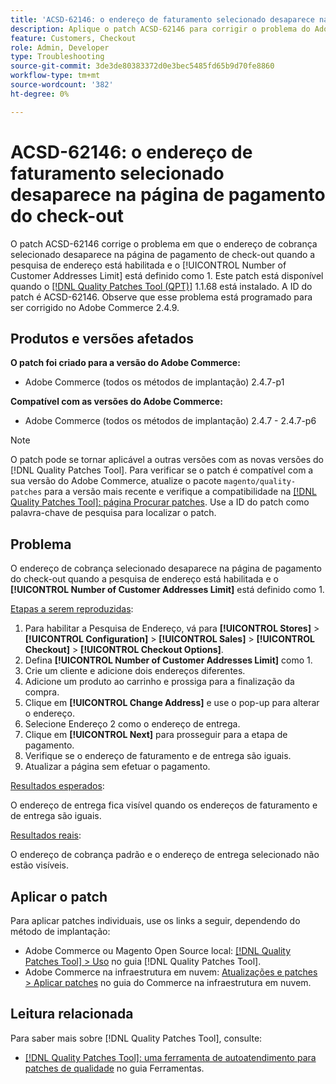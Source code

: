 ```yaml
---
title: 'ACSD-62146: o endereço de faturamento selecionado desaparece na página de pagamento do check-out'
description: Aplique o patch ACSD-62146 para corrigir o problema do Adobe Commerce em que o endereço de faturamento selecionado desaparece na página de pagamento de check-out quando a pesquisa de endereço estiver ativada e o Limite de número de endereços do cliente estiver definido como 1.
feature: Customers, Checkout
role: Admin, Developer
type: Troubleshooting
source-git-commit: 3de3de80383372d0e3bec5485fd65b9d70fe8860
workflow-type: tm+mt
source-wordcount: '382'
ht-degree: 0%

---
```



# ACSD-62146: o endereço de faturamento selecionado desaparece na página de pagamento do check-out

O patch ACSD-62146 corrige o problema em que o endereço de cobrança selecionado desaparece na página de pagamento de check-out quando a pesquisa de endereço está habilitada e o [!UICONTROL Number of Customer Addresses Limit] está definido como 1. Este patch está disponível quando o [[!DNL Quality Patches Tool (QPT)]](/help/tools/quality-patches-tool/quality-patches-tool-to-self-serve-quality-patches.md) 1.1.68 está instalado. A ID do patch é ACSD-62146. Observe que esse problema está programado para ser corrigido no Adobe Commerce 2.4.9.

## Produtos e versões afetados

**O patch foi criado para a versão do Adobe Commerce:**

* Adobe Commerce (todos os métodos de implantação) 2.4.7-p1

**Compatível com as versões do Adobe Commerce:**

* Adobe Commerce (todos os métodos de implantação) 2.4.7 - 2.4.7-p6

>[!NOTE]
>
>O patch pode se tornar aplicável a outras versões com as novas versões do [!DNL Quality Patches Tool]. Para verificar se o patch é compatível com a sua versão do Adobe Commerce, atualize o pacote `magento/quality-patches` para a versão mais recente e verifique a compatibilidade na [[!DNL Quality Patches Tool]: página Procurar patches](https://experienceleague.adobe.com/tools/commerce-quality-patches/index.html?lang=pt-BR). Use a ID do patch como palavra-chave de pesquisa para localizar o patch.

## Problema

O endereço de cobrança selecionado desaparece na página de pagamento do check-out quando a pesquisa de endereço está habilitada e o **[!UICONTROL Number of Customer Addresses Limit]** está definido como 1.

<u>Etapas a serem reproduzidas</u>:

1. Para habilitar a Pesquisa de Endereço, vá para **[!UICONTROL Stores]** > **[!UICONTROL Configuration]** > **[!UICONTROL Sales]** > **[!UICONTROL Checkout]** > **[!UICONTROL Checkout Options]**.
1. Defina **[!UICONTROL Number of Customer Addresses Limit]** como 1.
1. Crie um cliente e adicione dois endereços diferentes.
1. Adicione um produto ao carrinho e prossiga para a finalização da compra.
1. Clique em **[!UICONTROL Change Address]** e use o pop-up para alterar o endereço.
1. Selecione Endereço 2 como o endereço de entrega.
1. Clique em **[!UICONTROL Next]** para prosseguir para a etapa de pagamento.
1. Verifique se o endereço de faturamento e de entrega são iguais.
1. Atualizar a página sem efetuar o pagamento.

<u>Resultados esperados</u>:

O endereço de entrega fica visível quando os endereços de faturamento e de entrega são iguais.

<u>Resultados reais</u>:

O endereço de cobrança padrão e o endereço de entrega selecionado não estão visíveis.

## Aplicar o patch

Para aplicar patches individuais, use os links a seguir, dependendo do método de implantação:

* Adobe Commerce ou Magento Open Source local: [[!DNL Quality Patches Tool] > Uso](/help/tools/quality-patches-tool/usage.md) no guia [!DNL Quality Patches Tool].
* Adobe Commerce na infraestrutura em nuvem: [Atualizações e patches > Aplicar patches](https://experienceleague.adobe.com/docs/commerce-cloud-service/user-guide/develop/upgrade/apply-patches.html?lang=pt-BR) no guia do Commerce na infraestrutura em nuvem.

## Leitura relacionada

Para saber mais sobre [!DNL Quality Patches Tool], consulte:

* [[!DNL Quality Patches Tool]: uma ferramenta de autoatendimento para patches de qualidade](/help/tools/quality-patches-tool/quality-patches-tool-to-self-serve-quality-patches.md) no guia Ferramentas.
